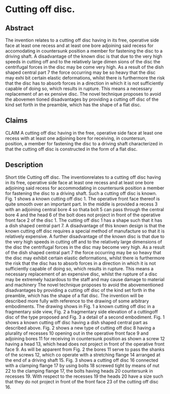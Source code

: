 # Cutting off disc.

## Abstract
The invention relates to a cutting off disc having in its free, operative side face at least one recess and at least one bore adjoining said recess for accomodating in countersunk position a member for fastening the disc to a driving shaft. A disadvantage of the known disc is that due to the very high speeds in cutting off and to the relatively large dimen sions of the disc the centrifugal forces in the disc may be come very high. As a result of the dish shaped central part 7 the force occurring may be so heavy that the disc may exhi bit certain elastic deformations, whilst there is furthermore the risk that the disc has to absorb forces in a direction in which it is not sufficiently capable of doing so, which results in rupture. This means a necessary replacement of an ex pensive disc. The novel technique proposes to avoid the abovemen tioned disadvantages by providing a cutting off disc of the kind set forth in the preamble, which has the shape of a flat disc.

## Claims
CLAIM A cutting off disc having in the free, operative side face at least one recess with at least one adjoining bore for receiving, in countersun, position, a member for fastening the disc to a driving shaft characterized in that the cutting off disc is constructed in the form of a flat disc.

## Description
Short title Cutting off disc. The inventionrelates to a cutting off disc having in its free, operative side face at least one recess and at least one bore adjoining said recess for accommodating in countersunk position a member for fastening the disc to a driving shaft. Such a cutting off disc is known. Fig. 1 shows a known cutting off disc 1. The operative front face thereof is quite smooth over an important part. In the middle is provided a recess 3 with an adjoining central bore 4 so thata bolt 5 can pass through the central bore 4 and the head 6 of the bolt does not project in front of the operative front face 2 of the disc 1. The cutting off disc 1 has a shape such that it has a dish shaped central part 7. A disadvantage of this known design is that the known cutting off disc requires a special method of manufacture so that it is relatively expensive. A further disadvantage of the known disc is that due to the very high speeds in cutting off and to the relatively large dimensions of the disc the centrifugal forces in the disc may become very high. As a result of the dish shaped central part 7 the force occurring may be so heavy that the disc may exhibit certain elastic deformations, whilst there is furthermore the risk that the disc has to absorb forces in a direction in which it is not sufficiently capable of doing so, which results in rupture. This means a necessary replacement of an expensive disc, whilst the rupture of a disc may be extremely hazardous to the staff and may cause damage to material and machinery The novel technique proposes to avoid the abovementioned disadvantages by providing a cutting off disc of the kind set forth in the preamble, which has the shape of a flat disc. The invention will be described more fully with reference to the drawing of some arbitrary embodiments. The drawing shows in Fig. 1 a known cutting off disc in a fragmentary side view, Fig. 2 a fragmentary side elevation of a cuttingoff disc of the type proposed and Fig. 3 a detail of a second embodiment. Fig. 1 shows a known cutting off disc having a dish shaped central part as described above. Fig. 2 shows a new type of cutting off disc 8 having a plurality of recesses 10 opening out in the operative front face 9 and adjoining bores 11 for receiving in countersunk position as shown a screw 12 having a head 13, which head does not project in front of the operative front face 9. As will be apparent from Fig. 2 the bores 11 serve to pass the shanks of the screws 12, which co operate with a stretching flange 14 arranged at the end of a driving shaft 15. Fig. 3 shows a cutting off disc 16 connected with a clamping flange 17 by using bolts 18 screwed tight by means of nut 22 to the clamping flange 17, the bolts having heads 20 countersunk in recesses 19. With respect to the recesses 19 the heads 20 have a size such that they do not project in front of the front face 23 of the cutting off disc 16.